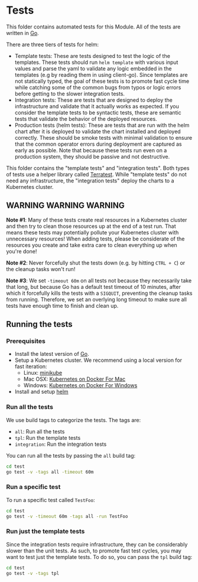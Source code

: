 # Tests

This folder contains automated tests for this Module. All of the tests are written in [Go](https://golang.org/).

There are three tiers of tests for helm:

- Template tests: These are tests designed to test the logic of the templates. These tests should run `helm template`
  with various input values and parse the yaml to validate any logic embedded in the templates (e.g by reading them in
  using client-go). Since templates are not statically typed, the goal of these tests is to promote fast cycle time
  while catching some of the common bugs from typos or logic errors before getting to the slower integration tests.
- Integration tests: These are tests that are designed to deploy the infrastructure and validate that it actually
  works as expected. If you consider the template tests to be syntactic tests, these are semantic tests that validate
  the behavior of the deployed resources.
- Production tests (helm tests): These are tests that are run with the helm chart after it is deployed to validate the
  chart installed and deployed correctly. These should be smoke tests with minimal validation to ensure that the common
  operator errors during deployment are captured as early as possible. Note that because these tests run even on a
  production system, they should be passive and not destructive.

This folder contains the "template tests" and "integration tests". Both types of tests use a helper library called
[Terratest](https://github.com/tnn-gruntwork-io/terratest). While "template tests" do not need any infrastructure, the
"integration tests" deploy the charts to a Kubernetes cluster.



## WARNING WARNING WARNING

**Note #1**: Many of these tests create real resources in a Kubernetes cluster and then try to clean those resources up at
the end of a test run. That means these tests may potentially pollute your Kubernetes cluster with unnecessary
resources! When adding tests, please be considerate of the resources you create and take extra care to clean everything
up when you're done!

**Note #2**: Never forcefully shut the tests down (e.g. by hitting `CTRL + C`) or the cleanup tasks won't run!

**Note #3**: We set `-timeout 60m` on all tests not because they necessarily take that long, but because Go has a
default test timeout of 10 minutes, after which it forcefully kills the tests with a `SIGQUIT`, preventing the cleanup
tasks from running. Therefore, we set an overlying long timeout to make sure all tests have enough time to finish and
clean up.



## Running the tests

### Prerequisites

- Install the latest version of [Go](https://golang.org/).
- Setup a Kubernetes cluster. We recommend using a local version for fast iteration:
    - Linux: [minikube](https://github.com/kubernetes/minikube)
    - Mac OSX: [Kubernetes on Docker For Mac](https://docs.docker.com/docker-for-mac/kubernetes/)
    - Windows: [Kubernetes on Docker For Windows](https://docs.docker.com/docker-for-windows/kubernetes/)
- Install and setup [helm](https://docs.helm.sh/using_helm/#installing-helm)


### Run all the tests

We use build tags to categorize the tests. The tags are:

- `all`: Run all the tests
- `tpl`: Run the template tests
- `integration`: Run the integration tests

You can run all the tests by passing the `all` build tag:

```bash
cd test
go test -v -tags all -timeout 60m
```

### Run a specific test

To run a specific test called `TestFoo`:

```bash
cd test
go test -v -timeout 60m -tags all -run TestFoo
```

### Run just the template tests

Since the integration tests require infrastructure, they can be considerably slower than the unit tests. As such, to
promote fast test cycles, you may want to test just the template tests. To do so, you can pass the `tpl` build tag:

```bash
cd test
go test -v -tags tpl
```
